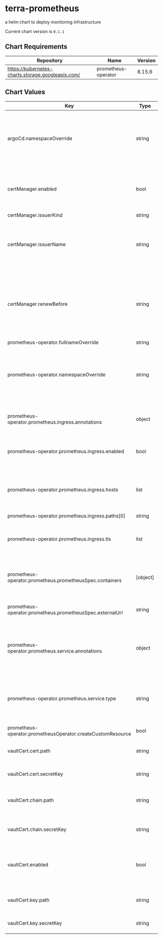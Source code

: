 terra-prometheus
================
a helm chart to deploy monitoring infrastructure

Current chart version is `0.1.1`



## Chart Requirements

| Repository | Name | Version |
|------------|------|---------|
| https://kubernetes-charts.storage.googleapis.com/ | prometheus-operator | 8.15.6 |

## Chart Values

| Key | Type | Default | Description |
|-----|------|---------|-------------|
| argoCd.namespaceOverride | string | `""` | (string) enables installing to monitoring namespace when deployed as dependency via argoCd |
| certManager.enabled | bool | `false` | (bool) Use tls credentials generated by cert-manager via lets encrypt |
| certManager.issuerKind | string | `"ClusterIssuer"` |  |
| certManager.issuerName | string | `"cert-manager-letsencrypt-prod"` | (string) Name of the Issuer or ClusterIssuer resource that will be used to obtain the tls certificate |
| certManager.renewBefore | string | `"720h"` | (string) Time before expiration when cert-manager will auto renew tls. Default is 30 days. Must be specified in hours |
| prometheus-operator.fullnameOverride | string | `"terra-prometheus-operator"` |  |
| prometheus-operator.namespaceOverride | string | `""` | (string) For use with argocd to ensure prometheus resources are installed to monitoring namespace |
| prometheus-operator.prometheus.ingress.annotations | object | `{"kubernetes.io/ingress.allow-http":"false","kubernetes.io/ingress.global-static-ip-name":null}` | annotations to attache to prometheus ingress resource. |
| prometheus-operator.prometheus.ingress.enabled | bool | `true` | expose prometheus web ui through gke ingress |
| prometheus-operator.prometheus.ingress.hosts | list | `[]` | ([string]) List of domain host(s) that the ingress should be accessible from  |
| prometheus-operator.prometheus.ingress.paths[0] | string | `"/*"` |  |
| prometheus-operator.prometheus.ingress.tls | list | `[{"secretName":"terra-prometheus-cert"}]` | ([string]) List of k8s secret names containing tls credentials. |
| prometheus-operator.prometheus.prometheusSpec.containers | [object] | `nil` | Used to inject the stackdriver exporter into prometheus pods. |
| prometheus-operator.prometheus.prometheusSpec.externalUrl | string | `nil` | URL at which prometheus UI will be available. |
| prometheus-operator.prometheus.service.annotations | object | `{"cloud.google.com/backend-config":null}` | (object) Used for attaching backend-config resources to prometheus service  |
| prometheus-operator.prometheus.service.type | string | `"NodePort"` | (string) Service type for prometheus, must be NodePort for ingress to work. |
| prometheus-operator.prometheusOperator.createCustomResource | bool | `false` |  |
| vaultCert.cert.path | string | `nil` | Path to secret containing .crt |
| vaultCert.cert.secretKey | string | `nil` | Key in secret containing .crt |
| vaultCert.chain.path | string | `nil` | Path to secret containing intermediate .crt |
| vaultCert.chain.secretKey | string | `nil` | Key in secret containing intermediate .crt |
| vaultCert.enabled | bool | `false` | Enable to sync certificate secret from Vault with secrets-manager |
| vaultCert.key.path | string | `nil` | Path to secret containing .key |
| vaultCert.key.secretKey | string | `nil` | Key in secret containing .key |
